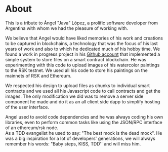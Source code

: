 
# About

This is a tribute to Ángel "Java" López, a prolific software developer from Argentina with whom we had the pleasure of working with.

We believe that Angel would have liked memories of his work and creations to be captured in blockchains, a technology that was the focus of his last years of work and also to which he dedicated much of his hobby time. We found a work in progress project in his [Github account](https://github.com/ajlopez/) that implemented a simple system to store files on a smart contract blockchain.
He was experimenting with this code to upload images of his watercolor paintings to the RSK testnet. We used all his code to store his paintings on the mainnets of RSK and Ethereum.

We respected his design to upload files as chunks to individual smart contracts and we used all his Javascript code to call contracts and get the images. The only modification we did was to remove a server side component he made and do it as an all client side dapp to simplify hosting of the user interface.

Angel used to avoid code dependencies and he was always coding his own libraries, even to perform common tasks like using the JSON/RPC interface of an ethereum/rsk node.  
As a TDD evangelist he used to say: "The best mock is the dead mock". He was a big inspiration for a lot of developers' generations, we will always remember his words: "Baby steps, KISS, TDD'' and will miss him.
